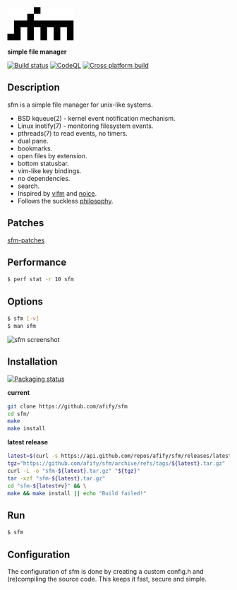 <img src="https://raw.githubusercontent.com/afify/sfm/main/sfm.png" alt="sfm logo"/>

**simple file manager**

[![Build status](https://ci.appveyor.com/api/projects/status/goq88ahjyvtjrui2?svg=true)](https://ci.appveyor.com/project/afify/sfm)
[![CodeQL](https://github.com/afify/sfm/actions/workflows/github-code-scanning/codeql/badge.svg)](https://github.com/afify/sfm/actions/workflows/github-code-scanning/codeql)
[![Cross platform build](https://github.com/afify/sfm/actions/workflows/action.yaml/badge.svg)](https://github.com/afify/sfm/actions/workflows/action.yaml)

Description
------------
sfm is a simple file manager for unix-like systems.
* BSD kqueue(2) - kernel event notification mechanism.
* Linux inotify(7) - monitoring filesystem events.
* pthreads(7) to read events, no timers.
* dual pane.
* bookmarks.
* open files by extension.
* bottom statusbar.
* vim-like key bindings.
* no dependencies.
* search.
* Inspired by [vifm](https://vifm.info/) and [noice](https://git.2f30.org/noice/).
* Follows the suckless [philosophy](https://suckless.org/philosophy/).

Patches
-------
[sfm-patches](https://github.com/afify/sfm-patches)

Performance
------------
```sh
$ perf stat -r 10 sfm
```

Options
-------
```sh
$ sfm [-v]
$ man sfm
```
<img src="https://afify.dev/img/sfm_sc.png" alt="sfm screenshot" width="800"/>

Installation
------------
<a href="https://repology.org/project/sfm-afify/versions">
    <img src="https://repology.org/badge/vertical-allrepos/sfm-afify.svg" alt="Packaging status">
</a>

**current**
```sh
git clone https://github.com/afify/sfm
cd sfm/
make
make install
```
**latest release**
```sh
latest=$(curl -s https://api.github.com/repos/afify/sfm/releases/latest | grep -o '"tag_name": "[^"]*' | cut -d'"' -f4)
tgz="https://github.com/afify/sfm/archive/refs/tags/${latest}.tar.gz"
curl -L -o "sfm-${latest}.tar.gz" "${tgz}"
tar -xzf "sfm-${latest}.tar.gz"
cd "sfm-${latest#v}" && \
make && make install || echo "Build failed!"
```

Run
---
```sh
$ sfm
```

Configuration
-------------
The configuration of sfm is done by creating a custom config.h
and (re)compiling the source code. This keeps it fast, secure and simple.
